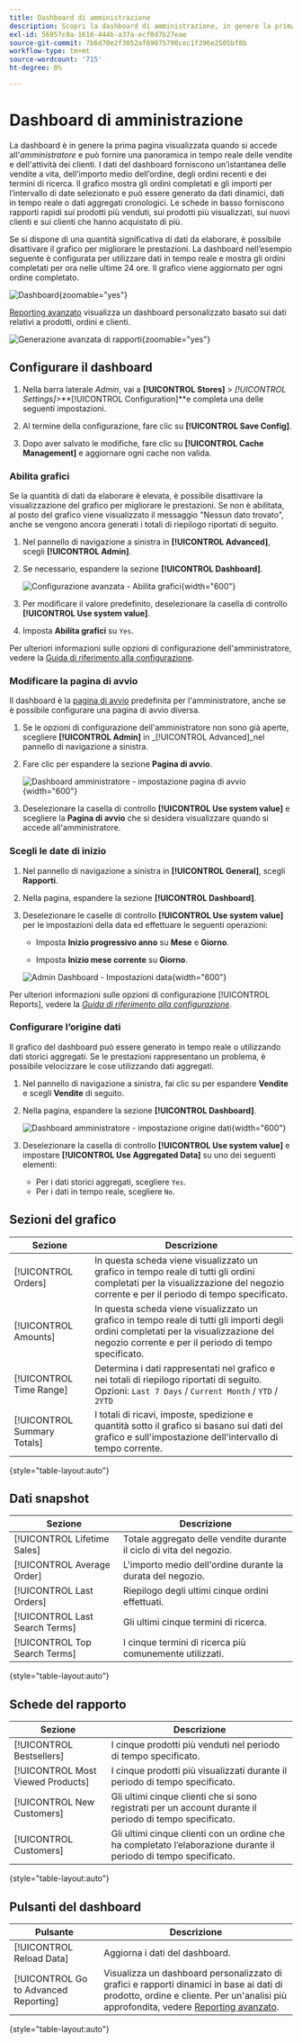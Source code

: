 ```yaml
---
title: Dashboard di amministrazione
description: Scopri la dashboard di amministrazione, in genere la prima pagina visualizzata all’accesso.
exl-id: 56957c0a-1618-444b-a37a-ecf0d7b27eae
source-git-commit: 7b6d70e2f3052af69075790cec1f396e2505bf8b
workflow-type: tm+mt
source-wordcount: '715'
ht-degree: 0%

---
```


# Dashboard di amministrazione

La dashboard è in genere la prima pagina visualizzata quando si accede all&#39;_amministratore_ e può fornire una panoramica in tempo reale delle vendite e dell&#39;attività dei clienti. I dati del dashboard forniscono un’istantanea delle vendite a vita, dell’importo medio dell’ordine, degli ordini recenti e dei termini di ricerca. Il grafico mostra gli ordini completati e gli importi per l’intervallo di date selezionato e può essere generato da dati dinamici, dati in tempo reale o dati aggregati cronologici. Le schede in basso forniscono rapporti rapidi sui prodotti più venduti, sui prodotti più visualizzati, sui nuovi clienti e sui clienti che hanno acquistato di più.

Se si dispone di una quantità significativa di dati da elaborare, è possibile disattivare il grafico per migliorare le prestazioni. La dashboard nell’esempio seguente è configurata per utilizzare dati in tempo reale e mostra gli ordini completati per ora nelle ultime 24 ore. Il grafico viene aggiornato per ogni ordine completato.

![Dashboard](./assets/dashboard-full.png){zoomable="yes"}

[Reporting avanzato](business-intelligence.md#advanced-reporting) visualizza un dashboard personalizzato basato sui dati relativi a prodotti, ordini e clienti.

![Generazione avanzata di rapporti](./assets/dashboard-advanced-reporting.png){zoomable="yes"}

## Configurare il dashboard

1. Nella barra laterale _Admin_, vai a **[!UICONTROL Stores]** > _[!UICONTROL Settings]_>**[!UICONTROL Configuration]**e completa una delle seguenti impostazioni.

1. Al termine della configurazione, fare clic su **[!UICONTROL Save Config]**.

1. Dopo aver salvato le modifiche, fare clic su **[!UICONTROL Cache Management]** e aggiornare ogni cache non valida.

### Abilita grafici

Se la quantità di dati da elaborare è elevata, è possibile disattivare la visualizzazione del grafico per migliorare le prestazioni. Se non è abilitata, al posto del grafico viene visualizzato il messaggio &quot;Nessun dato trovato&quot;, anche se vengono ancora generati i totali di riepilogo riportati di seguito.

1. Nel pannello di navigazione a sinistra in **[!UICONTROL Advanced]**, scegli **[!UICONTROL Admin]**.

1. Se necessario, espandere la sezione **[!UICONTROL Dashboard]**.

   ![Configurazione avanzata - Abilita grafici](./assets/admin-dashboard-config.png){width="600"}

1. Per modificare il valore predefinito, deselezionare la casella di controllo **[!UICONTROL Use system value]**.

1. Imposta **Abilita grafici** su `Yes`.

Per ulteriori informazioni sulle opzioni di configurazione dell&#39;amministratore, vedere la [Guida di riferimento alla configurazione](../configuration-reference/advanced/admin.md).

### Modificare la pagina di avvio

Il dashboard è la [pagina di avvio](../configuration-reference/advanced/admin.md) predefinita per l&#39;amministratore, anche se è possibile configurare una pagina di avvio diversa.

1. Se le opzioni di configurazione dell&#39;amministratore non sono già aperte, scegliere **[!UICONTROL Admin]** in _[!UICONTROL Advanced]_nel pannello di navigazione a sinistra.

1. Fare clic per espandere la sezione **Pagina di avvio**.

   ![Dashboard amministratore - impostazione pagina di avvio](./assets/admin-startup-page.png){width="600"}

1. Deselezionare la casella di controllo **[!UICONTROL Use system value]** e scegliere la **Pagina di avvio** che si desidera visualizzare quando si accede all&#39;amministratore.

### Scegli le date di inizio

1. Nel pannello di navigazione a sinistra in **[!UICONTROL General]**, scegli **Rapporti**.

1. Nella pagina, espandere la sezione **[!UICONTROL Dashboard]**.

1. Deselezionare le caselle di controllo **[!UICONTROL Use system value]** per le impostazioni della data ed effettuare le seguenti operazioni:

   - Imposta **Inizio progressivo anno** su **Mese** e **Giorno**.

   - Imposta **Inizio mese corrente** su **Giorno**.

   ![Admin Dashboard - Impostazioni data](./assets/reports-dashboard.png){width="600"}

Per ulteriori informazioni sulle opzioni di configurazione [!UICONTROL Reports], vedere la [_Guida di riferimento alla configurazione_](../configuration-reference/general/reports.md).

### Configurare l’origine dati

Il grafico del dashboard può essere generato in tempo reale o utilizzando dati storici aggregati. Se le prestazioni rappresentano un problema, è possibile velocizzare le cose utilizzando dati aggregati.

1. Nel pannello di navigazione a sinistra, fai clic su per espandere **Vendite** e scegli **Vendite** di seguito.

1. Nella pagina, espandere la sezione **[!UICONTROL Dashboard]**.

   ![Dashboard amministratore - impostazione origine dati](./assets/config-sales-dashboard.png){width="600"}

1. Deselezionare la casella di controllo **[!UICONTROL Use system value]** e impostare **[!UICONTROL Use Aggregated Data]** su uno dei seguenti elementi:

   - Per i dati storici aggregati, scegliere `Yes`.
   - Per i dati in tempo reale, scegliere `No`.

## Sezioni del grafico

| Sezione | Descrizione |
|--- |--- |
| [!UICONTROL Orders] | In questa scheda viene visualizzato un grafico in tempo reale di tutti gli ordini completati per la visualizzazione del negozio corrente e per il periodo di tempo specificato. |
| [!UICONTROL Amounts] | In questa scheda viene visualizzato un grafico in tempo reale di tutti gli importi degli ordini completati per la visualizzazione del negozio corrente e per il periodo di tempo specificato. |
| [!UICONTROL Time Range] | Determina i dati rappresentati nel grafico e nei totali di riepilogo riportati di seguito. Opzioni: `Last 7 Days` / `Current Month` / `YTD` / `2YTD` |
| [!UICONTROL Summary Totals] | I totali di ricavi, imposte, spedizione e quantità sotto il grafico si basano sui dati del grafico e sull&#39;impostazione dell&#39;intervallo di tempo corrente. |

{style="table-layout:auto"}

## Dati snapshot

| Sezione | Descrizione |
|--- |--- |
| [!UICONTROL Lifetime Sales] | Totale aggregato delle vendite durante il ciclo di vita del negozio. |
| [!UICONTROL Average Order] | L&#39;importo medio dell&#39;ordine durante la durata del negozio. |
| [!UICONTROL Last Orders] | Riepilogo degli ultimi cinque ordini effettuati. |
| [!UICONTROL Last Search Terms] | Gli ultimi cinque termini di ricerca. |
| [!UICONTROL Top Search Terms] | I cinque termini di ricerca più comunemente utilizzati. |

{style="table-layout:auto"}

## Schede del rapporto

| Sezione | Descrizione |
|--- |--- |
| [!UICONTROL Bestsellers] | I cinque prodotti più venduti nel periodo di tempo specificato. |
| [!UICONTROL Most Viewed Products] | I cinque prodotti più visualizzati durante il periodo di tempo specificato. |
| [!UICONTROL New Customers] | Gli ultimi cinque clienti che si sono registrati per un account durante il periodo di tempo specificato. |
| [!UICONTROL Customers] | Gli ultimi cinque clienti con un ordine che ha completato l’elaborazione durante il periodo di tempo specificato. |

{style="table-layout:auto"}

## Pulsanti del dashboard

| Pulsante | Descrizione |
|--- |--- |
| [!UICONTROL Reload Data] | Aggiorna i dati del dashboard. |
| [!UICONTROL Go to Advanced Reporting] | Visualizza un dashboard personalizzato di grafici e rapporti dinamici in base ai dati di prodotto, ordine e cliente. Per un&#39;analisi più approfondita, vedere [Reporting avanzato](business-intelligence.md#advanced-reporting). |

{style="table-layout:auto"}

